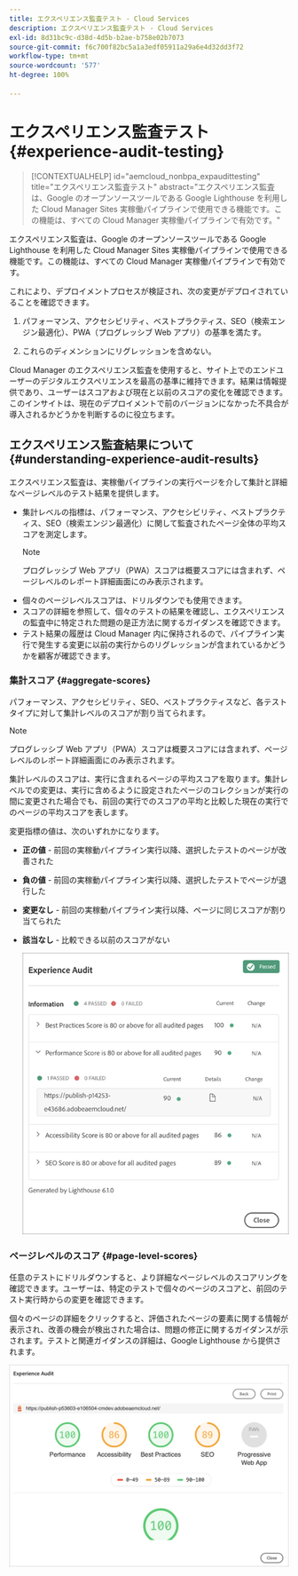 ```yaml
---
title: エクスペリエンス監査テスト - Cloud Services
description: エクスペリエンス監査テスト - Cloud Services
exl-id: 8d31bc9c-d38d-4d5b-b2ae-b758e02b7073
source-git-commit: f6c700f82bc5a1a3edf05911a29a6e4d32dd3f72
workflow-type: tm+mt
source-wordcount: '577'
ht-degree: 100%

---
```


# エクスペリエンス監査テスト {#experience-audit-testing}

>[!CONTEXTUALHELP]
>id="aemcloud_nonbpa_expaudittesting"
>title="エクスペリエンス監査テスト"
>abstract="エクスペリエンス監査は、Google のオープンソースツールである Google Lighthouse を利用した Cloud Manager Sites 実稼働パイプラインで使用できる機能です。この機能は、すべての Cloud Manager 実稼働パイプラインで有効です。"

エクスペリエンス監査は、Google のオープンソースツールである Google Lighthouse を利用した Cloud Manager Sites 実稼働パイプラインで使用できる機能です。この機能は、すべての Cloud Manager 実稼働パイプラインで有効です。

これにより、デプロイメントプロセスが検証され、次の変更がデプロイされていることを確認できます。

1. パフォーマンス、アクセシビリティ、ベストプラクティス、SEO（検索エンジン最適化）、PWA（プログレッシブ Web アプリ）の基準を満たす。

1. これらのディメンションにリグレッションを含めない。

Cloud Manager のエクスペリエンス監査を使用すると、サイト上でのエンドユーザーのデジタルエクスペリエンスを最高の基準に維持できます。結果は情報提供であり、ユーザーはスコアおよび現在と以前のスコアの変化を確認できます。このインサイトは、現在のデプロイメントで前のバージョンになかった不具合が導入されるかどうかを判断するのに役立ちます。

## エクスペリエンス監査結果について {#understanding-experience-audit-results}

エクスペリエンス監査は、実稼働パイプラインの実行ページを介して集計と詳細なページレベルのテスト結果を提供します。

* 集計レベルの指標は、パフォーマンス、アクセシビリティ、ベストプラクティス、SEO（検索エンジン最適化）に関して監査されたページ全体の平均スコアを測定します。
   >[!NOTE]
   >プログレッシブ Web アプリ（PWA）スコアは概要スコアには含まれず、ページレベルのレポート詳細画面にのみ表示されます。
* 個々のページレベルスコアは、ドリルダウンでも使用できます。
* スコアの詳細を参照して、個々のテストの結果を確認し、エクスペリエンスの監査中に特定された問題の是正方法に関するガイダンスを確認できます。
* テスト結果の履歴は Cloud Manager 内に保持されるので、パイプライン実行で発生する変更に以前の実行からのリグレッションが含まれているかどうかを顧客が確認できます。

### 集計スコア {#aggregate-scores}

パフォーマンス、アクセシビリティ、SEO、ベストプラクティスなど、各テストタイプに対して集計レベルのスコアが割り当てられます。
>[!NOTE]
>プログレッシブ Web アプリ（PWA）スコアは概要スコアには含まれず、ページレベルのレポート詳細画面にのみ表示されます。

集計レベルのスコアは、実行に含まれるページの平均スコアを取ります。集計レベルでの変更は、実行に含めるように設定されたページのコレクションが実行の間に変更された場合でも、前回の実行でのスコアの平均と比較した現在の実行でのページの平均スコアを表します。

変更指標の値は、次のいずれかになります。

* **正の値** - 前回の実稼動パイプライン実行以降、選択したテストのページが改善された

* **負の値** - 前回の実稼動パイプライン実行以降、選択したテストでページが退行した

* **変更なし** - 前回の実稼動パイプライン実行以降、ページに同じスコアが割り当てられた

* **該当なし** - 比較できる以前のスコアがない

   ![](/help/implementing/cloud-manager/assets/exp-audit-1.png)


### ページレベルのスコア {#page-level-scores}

任意のテストにドリルダウンすると、より詳細なページレベルのスコアリングを確認できます。ユーザーは、特定のテストで個々のページのスコアと、前回のテスト実行時からの変更を確認できます。

個々のページの詳細をクリックすると、評価されたページの要素に関する情報が表示され、改善の機会が検出された場合は、問題の修正に関するガイダンスが示されます。テストと関連ガイダンスの詳細は、Google Lighthouse から提供されます。

![](/help/implementing/cloud-manager/assets/exp-audit-2.png)
